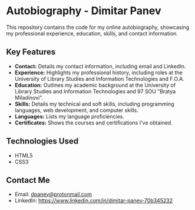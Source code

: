 # Autobiography - Dimitar Panev

This repository contains the code for my online autobiography, showcasing my professional experience, education, skills, and contact information.

## Key Features

* **Contact:** Details my contact information, including email and LinkedIn.
* **Experience:** Highlights my professional history, including roles at the University of Library Studies and Information Technologies and F.O.A.
* **Education:** Outlines my academic background at the University of Library Studies and Information Technologies and 97 SOU "Bratya Miladinovi".
* **Skills:** Details my technical and soft skills, including programming languages, web development, and computer skills.
* **Languages:** Lists my language proficiencies.
* **Certificates:** Shows the courses and certifications I've obtained.

## Technologies Used

* HTML5
* CSS3
  
## Contact Me

* Email: dpanev@protonmail.com
* LinkedIn: https://www.linkedin.com/in/dimitar-panev-70b345232
